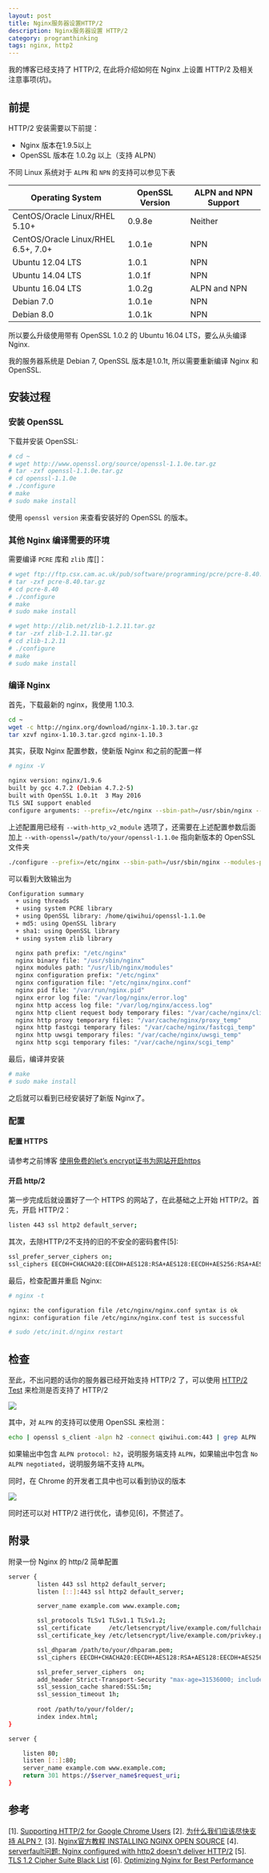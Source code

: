 ```yaml
---
layout: post
title: Nginx服务器设置HTTP/2
description: Nginx服务器设置 HTTP/2
category: programthinking
tags: nginx, http2
---
```


我的博客已经支持了 HTTP/2, 在此将介绍如何在 Nginx 上设置 HTTP/2 及相关注意事项(坑)。

## 前提

HTTP/2 安装需要以下前提：

- Nginx 版本在1.9.5以上
- OpenSSL 版本在 1.0.2g 以上（支持 ALPN）

不同 Linux 系统对于 `ALPN` 和 `NPN` 的支持可以参见下表

|Operating System	            |OpenSSL Version	|ALPN and NPN Support|
|-------------------------------|--------------------|--------------------|
|CentOS/Oracle Linux/RHEL 5.10+	|0.9.8e	            |Neither|
|CentOS/Oracle Linux/RHEL 6.5+, 7.0+    |1.0.1e	    |NPN|
|Ubuntu 12.04 LTS	            |1.0.1	            |NPN|
|Ubuntu 14.04 LTS	            |1.0.1f	            |NPN|
|Ubuntu 16.04 LTS	            |1.0.2g	            |ALPN and NPN|
|Debian 7.0	                    |1.0.1e	            |NPN|
|Debian 8.0	                    |1.0.1k	            |NPN|

所以要么升级使用带有 OpenSSL 1.0.2 的 Ubuntu 16.04 LTS，要么从头编译 Nginx.

我的服务器系统是 Debian 7, OpenSSL 版本是1.0.1t, 所以需要重新编译 Nginx 和 OpenSSL.

## 安装过程

### 安装 OpenSSL

下载并安装 OpenSSL:

```bash
# cd ~
# wget http://www.openssl.org/source/openssl-1.1.0e.tar.gz
# tar -zxf openssl-1.1.0e.tar.gz
# cd openssl-1.1.0e
# ./configure
# make
# sudo make install
```

使用 `openssl version` 来查看安装好的 OpenSSL 的版本。

### 其他 Nginx 编译需要的环境

需要编译 `PCRE` 库和 `zlib` 库[]：

```bash
# wget ftp://ftp.csx.cam.ac.uk/pub/software/programming/pcre/pcre-8.40.tar.gz
# tar -zxf pcre-8.40.tar.gz
# cd pcre-8.40
# ./configure
# make
# sudo make install
```
```bash
# wget http://zlib.net/zlib-1.2.11.tar.gz
# tar -zxf zlib-1.2.11.tar.gz
# cd zlib-1.2.11
# ./configure
# make
# sudo make install
```

### 编译 Nginx

首先，下载最新的 nginx，我使用 1.10.3.
    
```bash
cd ~
wget -c http://nginx.org/download/nginx-1.10.3.tar.gz
tar xzvf nginx-1.10.3.tar.gzcd nginx-1.10.3
```

其实，获取 Nginx 配置参数，使新版 Nginx 和之前的配置一样

```bash
# nginx -V

nginx version: nginx/1.9.6
built by gcc 4.7.2 (Debian 4.7.2-5) 
built with OpenSSL 1.0.1t  3 May 2016
TLS SNI support enabled
configure arguments: --prefix=/etc/nginx --sbin-path=/usr/sbin/nginx --modules-path=/usr/lib/nginx/modules --conf-path=/etc/nginx/nginx.conf --error-log-path=/var/log/nginx/error.log --http-log-path=/var/log/nginx/access.log --pid-path=/var/run/nginx.pid --lock-path=/var/run/nginx.lock --http-client-body-temp-path=/var/cache/nginx/client_temp --http-proxy-temp-path=/var/cache/nginx/proxy_temp --http-fastcgi-temp-path=/var/cache/nginx/fastcgi_temp --http-uwsgi-temp-path=/var/cache/nginx/uwsgi_temp --http-scgi-temp-path=/var/cache/nginx/scgi_temp --user=nginx --group=nginx --with-file-aio --with-threads --with-ipv6 --with-http_addition_module --with-http_auth_request_module --with-http_dav_module --with-http_flv_module --with-http_gunzip_module --with-http_gzip_static_module --with-http_mp4_module --with-http_random_index_module --with-http_realip_module --with-http_secure_link_module --with-http_slice_module --with-http_ssl_module --with-http_stub_status_module --with-http_sub_module --with-http_v2_module --with-mail --with-mail_ssl_module --with-stream --with-stream_ssl_module --with-cc-opt='-g -O2 -fstack-protector --param=ssp-buffer-size=4 -Wformat -Werror=format-security -Wp,-D_FORTIFY_SOURCE=2 -fPIC' --with-ld-opt='-Wl,-z,relro -Wl,-z,now -Wl,--as-needed -pie'
```

上述配置用已经有 `--with-http_v2_module` 选项了，还需要在上述配置参数后面加上 `--with-openssl=/path/to/your/openssl-1.1.0e` 指向新版本的 OpenSSL 文件夹

```bash
./configure --prefix=/etc/nginx --sbin-path=/usr/sbin/nginx --modules-path=/usr/lib/nginx/modules --conf-path=/etc/nginx/nginx.conf --error-log-path=/var/log/nginx/error.log --http-log-path=/var/log/nginx/access.log --pid-path=/var/run/nginx.pid --lock-path=/var/run/nginx.lock --http-client-body-temp-path=/var/cache/nginx/client_temp --http-proxy-temp-path=/var/cache/nginx/proxy_temp --http-fastcgi-temp-path=/var/cache/nginx/fastcgi_temp --http-uwsgi-temp-path=/var/cache/nginx/uwsgi_temp --http-scgi-temp-path=/var/cache/nginx/scgi_temp --user=nginx --group=nginx --with-file-aio --with-threads --with-ipv6 --with-http_addition_module --with-http_auth_request_module --with-http_dav_module --with-http_flv_module --with-http_gunzip_module --with-http_gzip_static_module --with-http_mp4_module --with-http_random_index_module --with-http_realip_module --with-http_secure_link_module --with-http_slice_module --with-http_ssl_module --with-http_stub_status_module --with-http_sub_module --with-http_v2_module --with-mail --with-mail_ssl_module --with-stream --with-stream_ssl_module --with-cc-opt='-g -O2 -fstack-protector --param=ssp-buffer-size=4 -Wformat -Werror=format-security -Wp,-D_FORTIFY_SOURCE=2 -fPIC' --with-ld-opt='-Wl,-z,relro -Wl,-z,now -Wl,--as-needed -pie' --with-openssl=/home/qiwihui/openssl-1.1.0e
```    

可以看到大致输出为

```bash
Configuration summary
  + using threads
  + using system PCRE library
  + using OpenSSL library: /home/qiwihui/openssl-1.1.0e
  + md5: using OpenSSL library
  + sha1: using OpenSSL library
  + using system zlib library

  nginx path prefix: "/etc/nginx"
  nginx binary file: "/usr/sbin/nginx"
  nginx modules path: "/usr/lib/nginx/modules"
  nginx configuration prefix: "/etc/nginx"
  nginx configuration file: "/etc/nginx/nginx.conf"
  nginx pid file: "/var/run/nginx.pid"
  nginx error log file: "/var/log/nginx/error.log"
  nginx http access log file: "/var/log/nginx/access.log"
  nginx http client request body temporary files: "/var/cache/nginx/client_temp"
  nginx http proxy temporary files: "/var/cache/nginx/proxy_temp"
  nginx http fastcgi temporary files: "/var/cache/nginx/fastcgi_temp"
  nginx http uwsgi temporary files: "/var/cache/nginx/uwsgi_temp"
  nginx http scgi temporary files: "/var/cache/nginx/scgi_temp"
```

最后，编译并安装

```bash
# make
# sudo make install
```

之后就可以看到已经安装好了新版 Nginx了。

### 配置

#### 配置 HTTPS

请参考之前博客 [使用免费的let’s encrypt证书为网站开启https](https://blog.qiwihui.com/2016/04/10/enable-https/)

#### 开启 http/2

第一步完成后就设置好了一个 HTTPS 的网站了，在此基础之上开始 HTTP/2。首先，开启 HTTP/2：

```bash
listen 443 ssl http2 default_server;
```

其次，去除HTTP/2不支持的旧的不安全的密码套件[5]:

```bash
ssl_prefer_server_ciphers on;
ssl_ciphers EECDH+CHACHA20:EECDH+AES128:RSA+AES128:EECDH+AES256:RSA+AES256:EECDH+3DES:RSA+3DES:!MD5;
```

最后，检查配置并重启 Nginx:

```bash
# nginx -t

nginx: the configuration file /etc/nginx/nginx.conf syntax is ok
nginx: configuration file /etc/nginx/nginx.conf test is successful

# sudo /etc/init.d/nginx restart
```

## 检查

至此，不出问题的话你的服务器已经开始支持 HTTP/2 了，可以使用 [HTTP/2 Test](https://tools.keycdn.com/http2-test) 来检测是否支持了 HTTP/2

![](/media/files/2017/02/19-qiwihui-com-http2.png)

其中，对 `ALPN` 的支持可以使用 OpenSSL 来检测：

```bash
echo | openssl s_client -alpn h2 -connect qiwihui.com:443 | grep ALPN
```

如果输出中包含 `ALPN protocol: h2`，说明服务端支持 `ALPN`，如果输出中包含 `No ALPN negotiated`，说明服务端不支持 `ALPN`。

同时，在 Chrome 的开发者工具中也可以看到协议的版本

![](/media/files/2017/02/19-qiwihui-com-chrome-http2.png)

同时还可以对 HTTP/2 进行优化，请参见[6]，不赘述了。

## 附录

附录一份 Nginx 的 http/2 简单配置

```bash
server {
        listen 443 ssl http2 default_server;
        listen [::]:443 ssl http2 default_server;

        server_name example.com www.example.com; 

        ssl_protocols TLSv1 TLSv1.1 TLSv1.2;
        ssl_certificate     /etc/letsencrypt/live/example.com/fullchain.pem;
        ssl_certificate_key /etc/letsencrypt/live/example.com/privkey.pem;

        ssl_dhparam /path/to/your/dhparam.pem;
        ssl_ciphers EECDH+CHACHA20:EECDH+AES128:RSA+AES128:EECDH+AES256:RSA+AES256:EECDH+3DES:RSA+3DES:!MD5;

        ssl_prefer_server_ciphers  on;
        add_header Strict-Transport-Security "max-age=31536000; includeSubdomains;";
        ssl_session_cache shared:SSL:5m;
        ssl_session_timeout 1h;
        
        root /path/to/your/folder/;
        index index.html;
}

server {

    listen 80;
    listen [::]:80;
    server_name example.com www.example.com;
    return 301 https://$server_name$request_uri;
}
```

## 参考

[1]. [Supporting HTTP/2 for Google Chrome Users](https://www.nginx.com/blog/supporting-http2-google-chrome-users/)
[2]. [为什么我们应该尽快支持 ALPN？](https://imququ.com/post/enable-alpn-asap.html)
[3]. [Nginx官方教程 INSTALLING NGINX OPEN SOURCE](https://www.nginx.com/resources/admin-guide/installing-nginx-open-source/)
[4]. [serverfault问题: Nginx configured with http2 doesn't deliver HTTP/2](http://serverfault.com/a/733556/296724)
[5]. [TLS 1.2 Cipher Suite Black List](https://http2.github.io/http2-spec/#BadCipherSuites)
[6]. [Optimizing Nginx for Best Performance](https://www.digitalocean.com/community/tutorials/how-to-set-up-nginx-with-http-2-support-on-ubuntu-16-04#step-10-—-optimizing-nginx-for-best-performance)
